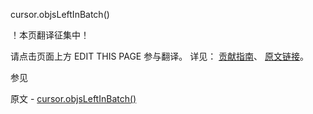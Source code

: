  cursor.objsLeftInBatch()

 ！本页翻译征集中！

请点击页面上方 EDIT THIS PAGE 参与翻译。
详见：
[贡献指南]( https://github.com/JinMuInfo/MongoDB-Manual-zh/blob/master/CONTRIBUTING.md )、
[原文链接](  https://docs.mongodb.com/manual/reference/method/cursor.objsLeftInBatch/  )。

 参见

原文 - [cursor.objsLeftInBatch()]( https://docs.mongodb.com/manual/reference/method/cursor.objsLeftInBatch/ )


